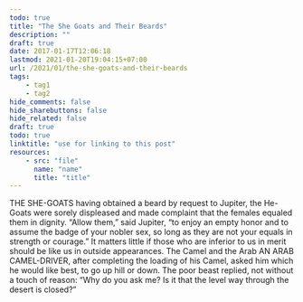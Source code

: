 ```yaml
---
todo: true
title: "The She Goats and Their Beards"
description: ""
draft: true
date: 2017-01-17T12:06:18
lastmod: 2021-01-20T19:04:15+07:00
url: /2021/01/the-she-goats-and-their-beards
tags:
    - tag1
    - tag2
hide_comments: false
hide_sharebuttons: false
hide_related: false
draft: true
todo: true
linktitle: "use for linking to this post"
resources:
    - src: "file"
      name: "name"
      title: "title"
---
```


THE SHE-GOATS having obtained a beard by request to Jupiter, the He-Goats were sorely displeased and made complaint that the females equaled them in dignity. “Allow them,” said Jupiter, “to enjoy an empty honor and to assume the badge of your nobler sex, so long as they are not your equals in strength or courage.”
It matters little if those who are inferior to us in merit should be like us in outside appearances.
The Camel and the Arab
AN ARAB CAMEL-DRIVER, after completing the loading of his Camel, asked him which he would like best, to go up hill or down. The poor beast replied, not without a touch of reason: “Why do you ask me? Is it that the level way through the desert is closed?”
